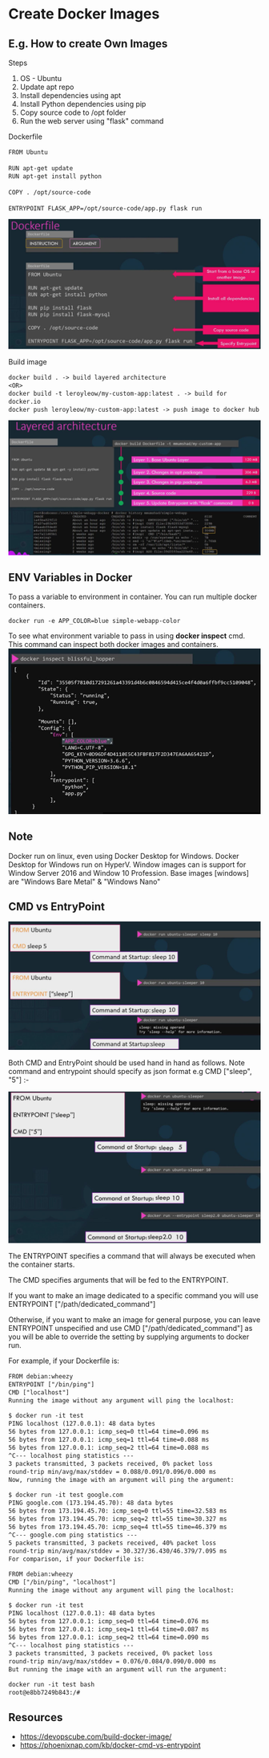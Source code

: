 # Create Docker Images

## E.g. How to create Own Images
Steps
1. OS - Ubuntu
2. Update apt repo
3. Install dependencies using apt
4. Install Python dependencies using pip
5. Copy source code to /opt folder
6. Run the web server using "flask" command

Dockerfile
```
FROM Ubuntu

RUN apt-get update
RUN apt-get install python

COPY . /opt/source-code

ENTRYPOINT FLASK_APP=/opt/source-code/app.py flask run
```
![sc4](/docs/imgs/sc4.JPG)

Build image 
```
docker build . -> build layered architecture
<OR>
docker build -t leroyleow/my-custom-app:latest . -> build for docker.io
docker push leroyleow/my-custom-app:latest -> push image to docker hub
```
![sc5](/docs/imgs/sc5.JPG)


## ENV Variables in Docker

To pass a variable to environment in container. You can run multiple docker containers.
```
docker run -e APP_COLOR=blue simple-webapp-color
```

To see what environment variable to pass in using <b>docker inspect</b> cmd. This command can inspect both docker images and containers.
![sc6](/docs/imgs/sc6.JPG)


## Note 
Docker run on linux, even using Docker Desktop for Windows. Docker Desktop for Windows run on HyperV. Window images can is support for Window Server 2016 and Window 10 Profession. Base images [windows] are "Windows Bare Metal" & "Windows Nano"

## CMD vs EntryPoint

![sc7](/docs/imgs/sc7.JPG)

Both CMD and EntryPoint should be used hand in hand as follows. Note command and entrypoint should specify as json format e.g CMD ["sleep", "5"] :-

![sc8](/docs/imgs/sc8.JPG)

The ENTRYPOINT specifies a command that will always be executed when the container starts.

The CMD specifies arguments that will be fed to the ENTRYPOINT.

If you want to make an image dedicated to a specific command you will use ENTRYPOINT ["/path/dedicated_command"]

Otherwise, if you want to make an image for general purpose, you can leave ENTRYPOINT unspecified and use CMD ["/path/dedicated_command"] as you will be able to override the setting by supplying arguments to docker run.

For example, if your Dockerfile is:
```
FROM debian:wheezy
ENTRYPOINT ["/bin/ping"]
CMD ["localhost"]
Running the image without any argument will ping the localhost:
```
```
$ docker run -it test
PING localhost (127.0.0.1): 48 data bytes
56 bytes from 127.0.0.1: icmp_seq=0 ttl=64 time=0.096 ms
56 bytes from 127.0.0.1: icmp_seq=1 ttl=64 time=0.088 ms
56 bytes from 127.0.0.1: icmp_seq=2 ttl=64 time=0.088 ms
^C--- localhost ping statistics ---
3 packets transmitted, 3 packets received, 0% packet loss
round-trip min/avg/max/stddev = 0.088/0.091/0.096/0.000 ms
Now, running the image with an argument will ping the argument:
```
```
$ docker run -it test google.com
PING google.com (173.194.45.70): 48 data bytes
56 bytes from 173.194.45.70: icmp_seq=0 ttl=55 time=32.583 ms
56 bytes from 173.194.45.70: icmp_seq=2 ttl=55 time=30.327 ms
56 bytes from 173.194.45.70: icmp_seq=4 ttl=55 time=46.379 ms
^C--- google.com ping statistics ---
5 packets transmitted, 3 packets received, 40% packet loss
round-trip min/avg/max/stddev = 30.327/36.430/46.379/7.095 ms
For comparison, if your Dockerfile is:
```
```
FROM debian:wheezy
CMD ["/bin/ping", "localhost"]
Running the image without any argument will ping the localhost:
```
```
$ docker run -it test
PING localhost (127.0.0.1): 48 data bytes
56 bytes from 127.0.0.1: icmp_seq=0 ttl=64 time=0.076 ms
56 bytes from 127.0.0.1: icmp_seq=1 ttl=64 time=0.087 ms
56 bytes from 127.0.0.1: icmp_seq=2 ttl=64 time=0.090 ms
^C--- localhost ping statistics ---
3 packets transmitted, 3 packets received, 0% packet loss
round-trip min/avg/max/stddev = 0.076/0.084/0.090/0.000 ms
But running the image with an argument will run the argument:
```
```
docker run -it test bash
root@e8bb7249b843:/#
```

## Resources
* https://devopscube.com/build-docker-image/
* https://phoenixnap.com/kb/docker-cmd-vs-entrypoint
